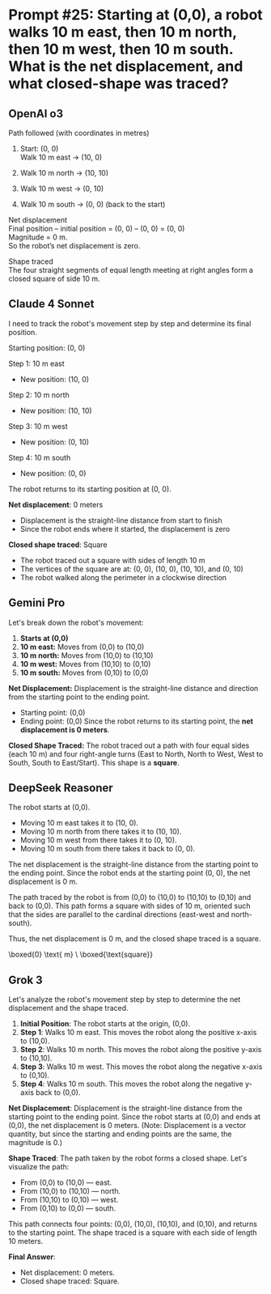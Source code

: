 # Prompt #25: Starting at (0,0), a robot walks 10 m east, then 10 m north, then 10 m west, then 10 m south. What is the net displacement, and what closed-shape was traced?

## OpenAI o3
Path followed (with coordinates in metres)

1. Start: (0, 0)  
   Walk 10 m east → (10, 0)

2. Walk 10 m north → (10, 10)

3. Walk 10 m west → (0, 10)

4. Walk 10 m south → (0, 0) (back to the start)

Net displacement  
Final position – initial position = (0, 0) – (0, 0) = (0, 0)  
Magnitude = 0 m.  
So the robot’s net displacement is zero.

Shape traced  
The four straight segments of equal length meeting at right angles form a closed square of side 10 m.

## Claude 4 Sonnet
I need to track the robot's movement step by step and determine its final position.

Starting position: (0, 0)

Step 1: 10 m east
- New position: (10, 0)

Step 2: 10 m north
- New position: (10, 10)

Step 3: 10 m west
- New position: (0, 10)

Step 4: 10 m south
- New position: (0, 0)

The robot returns to its starting position at (0, 0).

**Net displacement**: 0 meters
- Displacement is the straight-line distance from start to finish
- Since the robot ends where it started, the displacement is zero

**Closed shape traced**: Square
- The robot traced out a square with sides of length 10 m
- The vertices of the square are at: (0, 0), (10, 0), (10, 10), and (0, 10)
- The robot walked along the perimeter in a clockwise direction

## Gemini Pro
Let's break down the robot's movement:

1.  **Starts at (0,0)**
2.  **10 m east:** Moves from (0,0) to (10,0)
3.  **10 m north:** Moves from (10,0) to (10,10)
4.  **10 m west:** Moves from (10,10) to (0,10)
5.  **10 m south:** Moves from (0,10) to (0,0)

**Net Displacement:**
Displacement is the straight-line distance and direction from the starting point to the ending point.
*   Starting point: (0,0)
*   Ending point: (0,0)
Since the robot returns to its starting point, the **net displacement is 0 meters**.

**Closed Shape Traced:**
The robot traced out a path with four equal sides (each 10 m) and four right-angle turns (East to North, North to West, West to South, South to East/Start). This shape is a **square**.

## DeepSeek Reasoner
The robot starts at (0,0).  
- Moving 10 m east takes it to (10, 0).  
- Moving 10 m north from there takes it to (10, 10).  
- Moving 10 m west from there takes it to (0, 10).  
- Moving 10 m south from there takes it back to (0, 0).  

The net displacement is the straight-line distance from the starting point to the ending point. Since the robot ends at the starting point (0, 0), the net displacement is 0 m.  

The path traced by the robot is from (0,0) to (10,0) to (10,10) to (0,10) and back to (0,0). This path forms a square with sides of 10 m, oriented such that the sides are parallel to the cardinal directions (east-west and north-south).  

Thus, the net displacement is 0 m, and the closed shape traced is a square.

\boxed{0} \text{ m} \\
\boxed{\text{square}}

## Grok 3
Let's analyze the robot's movement step by step to determine the net displacement and the shape traced.

1. **Initial Position**: The robot starts at the origin, (0,0).
2. **Step 1**: Walks 10 m east. This moves the robot along the positive x-axis to (10,0).
3. **Step 2**: Walks 10 m north. This moves the robot along the positive y-axis to (10,10).
4. **Step 3**: Walks 10 m west. This moves the robot along the negative x-axis to (0,10).
5. **Step 4**: Walks 10 m south. This moves the robot along the negative y-axis back to (0,0).

**Net Displacement**: Displacement is the straight-line distance from the starting point to the ending point. Since the robot starts at (0,0) and ends at (0,0), the net displacement is 0 meters. (Note: Displacement is a vector quantity, but since the starting and ending points are the same, the magnitude is 0.)

**Shape Traced**: The path taken by the robot forms a closed shape. Let's visualize the path:
- From (0,0) to (10,0) — east.
- From (10,0) to (10,10) — north.
- From (10,10) to (0,10) — west.
- From (0,10) to (0,0) — south.

This path connects four points: (0,0), (10,0), (10,10), and (0,10), and returns to the starting point. The shape traced is a square with each side of length 10 meters.

**Final Answer**:
- Net displacement: 0 meters.
- Closed shape traced: Square.

